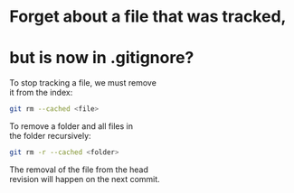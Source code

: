 # Forget about a file that was tracked,  
# but is now in .gitignore?  

To stop tracking a file, we must remove  
it from the index:  

```sh
git rm --cached <file>
```

To remove a folder and all files in  
the folder recursively:  

```sh
git rm -r --cached <folder>
```

The removal of the file from the head  
revision will happen on the next commit.  
